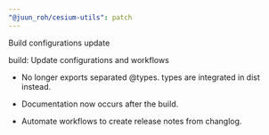 ```yaml
---
"@juun_roh/cesium-utils": patch
---
```


Build configurations update

 build: Update configurations and workflows

- No longer exports separated @types.
    types are integrated in dist instead.

- Documentation now occurs after the build.

- Automate workflows to create release notes from changlog.
